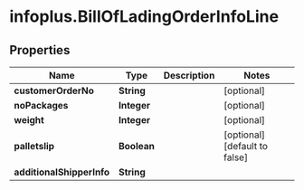 # infoplus.BillOfLadingOrderInfoLine

## Properties
Name | Type | Description | Notes
------------ | ------------- | ------------- | -------------
**customerOrderNo** | **String** |  | [optional] 
**noPackages** | **Integer** |  | [optional] 
**weight** | **Integer** |  | [optional] 
**palletslip** | **Boolean** |  | [optional] [default to false]
**additionalShipperInfo** | **String** |  | 


